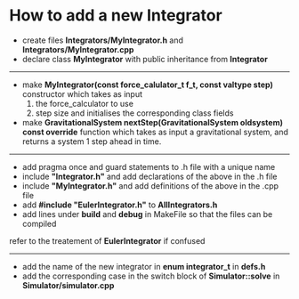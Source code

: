 # How to add a new Integrator


* create files **Integrators/MyIntegrator.h** and **Integrators/MyIntegrator.cpp**
* declare class **MyIntegrator** with public inheritance from **Integrator**
---------------------
* make **MyIntegrator(const force_calulator_t f_t, const valtype step)** constructor which takes as input
  1. the force_calculator to use
  2. step size
and initialises the corresponding class fields
* make **GravitationalSystem nextStep(GravitationalSystem oldsystem) const override** function which takes as input a gravitational system, and returns a system 1 step ahead in time.
---------------------
* add pragma once and guard statements to .h file with a unique name
* include **"Integrator.h"** and add declarations of the above in the .h file
* include **"MyIntegrator.h"** and add definitions of the above in the .cpp file
* add **#include "EulerIntegrator.h"** to **AllIntegrators.h**
* add lines under **build** and **debug** in MakeFile so that the files can be compiled

refer to the treatement of **EulerIntegrator** if confused

---------------------

* add the name of the new integrator in **enum integrator_t** in **defs.h**
* add the corresponding case in the switch block of **Simulator::solve** in **Simulator/simulator.cpp**